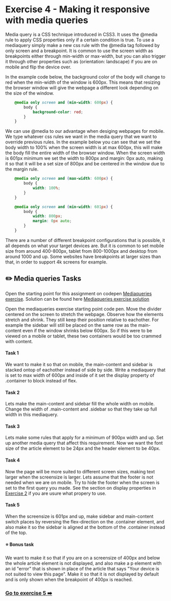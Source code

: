 # Exercise 4 - Making it responsive with media queries

Media query is a CSS technique introduced in CSS3.
It uses the @media rule to apply CSS properties only if a certain condition is true.
To use a mediaquery simply make a new css rule with the @media tag followed by only screen and a breakpoint. It is common to use the screen width as breakpoints either through min-width or max-width, but you can also trigger it through other properties such as (orientation: landscape) if you are on mobile and flip the device over.

In the example code below, the background color of the body will change to red when the min-width of the window is 600px. This means that resizing the browser window will give the webpage a different look depending on the size of the window.

```css
    @media only screen and (min-width: 600px) {
        body {
            background-color: red;
        }
    }
```

We can use @media to our advantage when desiging webpages for mobile. We type whatever css rules we want in the media query that we want to override previous rules.
In the example below you can see that we set the body width to 100% when the screen width is at max 600px, this will make the body fill the entire width of the browser window. When the screen width is 601px minimum we set the width to 800px and margin: 0px auto, making it so that it will be a set size of 800px and be centered in the window due to the margin rule.


```css
    @media only screen and (max-width: 600px) {
        body {
            width: 100%;
        }
    }

    @media only screen and (min-width: 601px) {
        body {
            width: 800px;
            margin: 0px auto;
        }
    }
```

There are a number of different breakpoint configurations that is possible, it all depends on what your target devices are. But it is common to set mobile size from around 400-800px, tablet from 800-1000px and desktop from around 1000 and up. Some websites have breakpoints at larger sizes than that, in order to support 4k screens for example.

## :pencil2: Media queries Tasks
Open the starting point for this assignment on codepen [Mediaqueries exercise](https://codepen.io/marenpg/pen/bGbXYqz).
Solution can be found here [Mediaqueries exercise solution](https://codepen.io/marenpg/pen/yLBmPbL)

Open the mediaqueries exercise starting point code pen. Move the divider centered on the screen to stretch the webpage. Observe how the elements stretch and shrink. They still keep their position relative to eachother. For example the sidebar will still be placed on the same row as the main-content even if the window shrinks below 600px. So if this were to be viewed on a mobile or tablet, these two containers would be too crammed with content.

#### Task 1
We want to make it so that on mobile, the main-content and sidebar is stacked ontop of eachother instead of side by side. Write a mediaquery that is set to max width of 600px and inside of it set the display property of .container to block instead of flex.

#### Task 2
Lets make the main-content and sidebar fill the whole width on mobile. Change the width of .main-content and .sidebar so that they take up full width in this mediaquery.

#### Task 3
Lets make some rules that apply for a minimum of 900px width and up. Set up another media query that affect this requirement. Now we want the font size of the article element to be 24px and the header element to be 40px.

#### Task 4
Now the page will be more suited to different screen sizes, making text larger when the screensize is larger. Lets assume that the footer is not needed when we are on mobile. Try to hide the footer when the screen is set to the first query you made. See the section on display properties in [Exercise 2](exercise-2/readme.md) if you are usure what propery to use.

#### Task 5
When the screensize is 601px and up, make sidebar and main-content switch places by reversing the flex-direction on the .container element, and also make it so the sidebar is aligned at the bottom of the .container instead of the top. 

#### :star: Bonus task
We want to make it so that if you are on a screensize of 400px and below the whole article element is not displayed, and also make a p element with an id "error" that is shown in place of the article that says "Your device is not suited to view this page". Make it so that it is not displayed by default and is only shown when the breakpoint of 400px is reached.

### [Go to exercise 5 :arrow_right:](../exercise-5/readme.md)
